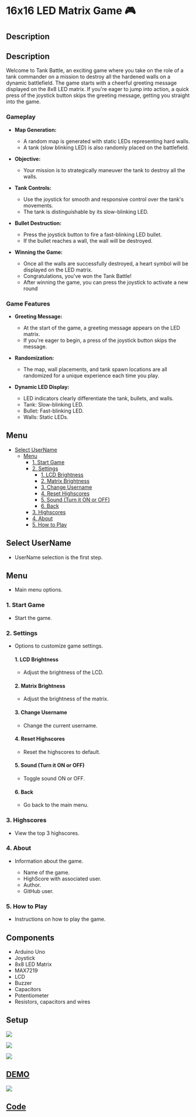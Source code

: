 # 16x16 LED Matrix Game :video_game:

## Description

## Description

Welcome to Tank Battle, an exciting game where you take on the role of a tank commander on a mission to destroy all the hardened walls on a dynamic battlefield. The game starts with a cheerful greeting message displayed on the 8x8 LED matrix. If you're eager to jump into action, a quick press of the joystick button skips the greeting message, getting you straight into the game.

### Gameplay

- **Map Generation:**
  - A random map is generated with static LEDs representing hard walls.
  - A tank (slow blinking LED) is also randomly placed on the battlefield.

- **Objective:**
  - Your mission is to strategically maneuver the tank to destroy all the walls.

- **Tank Controls:**
  - Use the joystick for smooth and responsive control over the tank's movements.
  - The tank is distinguishable by its slow-blinking LED.

- **Bullet Destruction:**
  - Press the joystick button to fire a fast-blinking LED bullet.
  - If the bullet reaches a wall, the wall will be destroyed.

- **Winning the Game:**
  - Once all the walls are successfully destroyed, a heart symbol will be displayed on the LED matrix.
  - Congratulations, you've won the Tank Battle!
  - After winning the game, you can press the joystick to activate a new round

### Game Features

- **Greeting Message:**
  - At the start of the game, a greeting message appears on the LED matrix.
  - If you're eager to begin, a press of the joystick button skips the message.

- **Randomization:**
  - The map, wall placements, and tank spawn locations are all randomized for a unique experience each time you play.

- **Dynamic LED Display:**
  - LED indicators clearly differentiate the tank, bullets, and walls.
  - Tank: Slow-blinking LED.
  - Bullet: Fast-blinking LED.
  - Walls: Static LEDs.

## Menu

- [Select UserName](#select-username)
  - [Menu](#menu)
    - [1. Start Game](#1-start-game)
    - [2. Settings](#2-settings)
      - [1. LCD Brightness](#1-lcd-brightness)
      - [2. Matrix Brightness](#2-matrix-brightness)
      - [3. Change Username](#3-change-username)
      - [4. Reset Highscores](#4-reset-highscores)
      - [5. Sound (Turn it ON or OFF)](#5-sound-turn-it-on-or-off)
      - [6. Back](#6-back)
    - [3. Highscores](#3-highscores)
    - [4. About](#4-about)
    - [5. How to Play](#5-how-to-play)

## Select UserName

- UserName selection is the first step.

## Menu

- Main menu options.

### 1. Start Game

- Start the game.

### 2. Settings

- Options to customize game settings.

  #### 1. LCD Brightness

  - Adjust the brightness of the LCD.

  #### 2. Matrix Brightness

  - Adjust the brightness of the matrix.

  #### 3. Change Username

  - Change the current username.

  #### 4. Reset Highscores

  - Reset the highscores to default.

  #### 5. Sound (Turn it ON or OFF)

  - Toggle sound ON or OFF.

  #### 6. Back

  - Go back to the main menu.

### 3. Highscores

- View the top 3 highscores.

### 4. About

- Information about the game.

  - Name of the game.
  - HighScore with associated user.
  - Author.
  - GitHub user.

### 5. How to Play

- Instructions on how to play the game.



## Components

- Arduino Uno
- Joystick
- 8x8 LED Matrix
- MAX7219
- LCD
- Buzzer
- Capacitors
- Potentiometer
- Resistors, capacitors and wires

## Setup

![](https://github.com/radubuzas/MatrixProject/blob/master/Assets/top.jpg)

![](https://github.com/radubuzas/MatrixProject/blob/master/Assets/front.jpg)

![](https://github.com/radubuzas/MatrixProject/blob/master/Assets/back.jpg)


## [DEMO](https://youtu.be/WOwh-9-vRxs)
[![](https://img.youtube.com/vi/WOwh-9-vRxs/0.jpg)](https://youtu.be/WOwh-9-vRxs)

## [Code](https://github.com/radubuzas/MatrixProject/blob/master/matrix/matrix.ino)